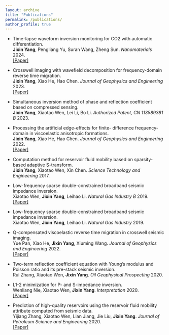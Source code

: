 ```yaml
---
layout: archive
title: "Publications"
permalink: /publications/
author_profile: true
---
```


* Time-lapse waveform inversion monitoring for CO2 with automatic differentiation. <br> 
__Jixin Yang__, Pengliang Yu, Suran Wang, Zheng Sun. *Nanomaterials* 2024.<br> 
[[Paper]](https://www.mdpi.com/2079-4991/14/2/138)

* Crosswell imaging with wavefield decomposition for frequency-domain reverse time migration. <br> 
__Jixin Yang__, Xiao He, Hao Chen. *Journal of Geophysics and Engineering* 2023.<br> 
[[Paper]](https://academic.oup.com/jge/article/20/6/1279/7321582)

* Simultaneous inversion method of phase and reflection coefficient based on compressed sensing. <br> 
__Jixin Yang__, Xiaotao Wen, Lei Li, Bo Li. *Authorized Patent, CN 113589381 B* 2023.<br>

* Processing the artificial edge-effects for finite- difference frequency-domain in viscoelastic anisotropic formations. <br> 
__Jixin Yang__, Xiao He, Hao Chen. *Journal of Geophysics and Engineering* 2022.<br> 
[[Paper]](https://www.mdpi.com/2076-3417/12/9/4719)

* Computation method for reservoir fluid mobility based on sparsity-based adaptive S-transform. <br> 
__Jixin Yang__, Xiaotao Wen, Xin Chen. *Science Technology and Engineering* 2017.<br>

* Low-frequency sparse double-constrained broadband seismic impedance inversion. <br> 
Xiaotao Wen, __Jixin Yang__, Leihao Li. *Natural Gas Industry B* 2019.<br> 
[[Paper]](https://www.sciencedirect.com/science/article/pii/S2352854019301081)

* Low-frequency sparse double-constrained broadband seismic impedance inversion. <br> 
Xiaotao Wen, __Jixin Yang__, Leihao Li. *Natural Gas Industry* 2019.<br> 

* Q-compensated viscoelastic reverse time migration in crosswell seismic imaging. <br> 
  Yue Pan, Xiao He, __Jixin Yang__, Xiuming Wang. *Journal of Geophysics and Engineering* 2022.<br> 
[[Paper]](https://academic.oup.com/jge/article/19/3/295/6591542)

* Two-term reflection coefficient equation with Young’s modulus and Poisson ratio and its pre-stack seismic inversion. <br> 
  Rui Zhang, Xiaotao Wen, __Jixin Yang__. *Oil Geophysical Prospecting* 2020.<br>

* L1-2 minimization for P- and S-impedance inversion. <br> 
  Wenliang Nie, Xiaotao Wen, __Jixin Yang__. *Interpretation* 2020.<br> 
[[Paper]](https://pubs.geoscienceworld.org/interpretation/article/8/2/t379/583507)

* Prediction of high-quality reservoirs using the reservoir fluid mobility attribute computed from seismic data. <br> 
  Yijiang Zhang, Xiaotao Wen, Lian Jiang, Jie Liu, __Jixin Yang__. *Journal of Petroleum Science and Engineering* 2020.<br> 
[[Paper]](https://www.sciencedirect.com/science/article/pii/S0920410520301029)

